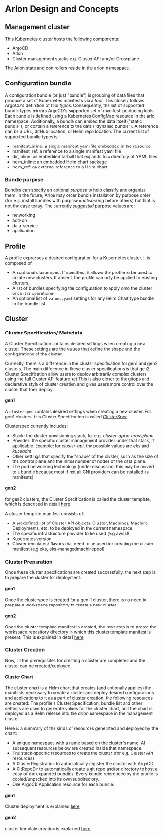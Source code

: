 # Arlon Design and Concepts

## Management cluster

This Kubernetes cluster hosts the following components:

- ArgoCD
- Arlon
- Cluster management stacks e.g. Cluster API and/or Crossplane

The Arlon state and controllers reside in the arlon namespace.

## Configuration bundle

A configuration bundle (or just "bundle") is grouping of data files that
produce a set of Kubernetes manifests via a *tool*. This closely follows ArgoCD's
definition of *tool types*. Consequently, the list of supported bundle
types mirrors ArgoCD's supported set of manifest-producing tools.
Each bundle is defined using a Kubernetes ConfigMap resource in the arlo namespace.
Additionally, a bundle can embed the data itself ("static bundle"), or contain a reference
to the data ("dynamic bundle"). A reference can be a URL, GitHub location, or Helm repo location.
The current list of supported bundle types is:

- manifest_inline: a single manifest yaml file embedded in the resource
- manifest_ref: a reference to a single manifest yaml file
- dir_inline: an embedded tarball that expands to a directory of YAML files
- helm_inline: an embedded Helm chart package
- helm_ref: an external reference to a Helm chart

### Bundle purpose

Bundles can specify an optional *purpose* to help classify and organize them.
In the future, Arlon may order bundle installation by purpose order (for e.g.
install bundles with purpose=*networking* before others) but that is not the
case today. The currently *suggested* purpose values are:

- networking
- add-on
- data-service
- application

## Profile

A profile expresses a desired configuration for a Kubernetes cluster.
It is composed of

- An optional clusterspec. If specified, it allows the profile
  to be used to create new clusters.
  If absent, the profile can only be applied to existing clusters.
- A list of bundles specifying the configuration to apply onto the cluster
  once it is operational
- An optional list of `values.yaml` settings for any Helm Chart type bundle
  in the bundle list

## Cluster

### Cluster Specification/ Metadata

A Cluster Specification contains desired settings when creating a new cluster. These settings are the values that define the shape and the configurations of the cluster.

Currently, there is a difference in the cluster specification for gen1 and gen2 clusters. The main difference in these cluster specifications is that gen2 Cluster Specification allow users to deploy arbitrarily complex clusters using the full Cluster API feature set.This is also closer to the gitops and declarative style of cluster creation and gives users more control over the cluster that they deploy.

#### gen1

A `clusterspec` contains desired settings when creating a new cluster. For gen1 clusters, this Cluster Specification is called [ClusterSpec](https://github.com/arlonproj/arlon/blob/main/docs/concepts.md#cluster-spec).

Clusterspec currently includes:

- Stack: the cluster provisioning stack, for e.g. *cluster-api* or *crossplane*
- Provider: the specific cluster management provider under that stack,
  if applicable. Example:
  for *cluster-api*, the possible values are *eks* and *kubeadm*
- Other settings that specify the "shape" of the cluster, such as the size of
  the control plane and the initial number of nodes of the data plane.
- The pod networking technology (under discussion: this may be moved to a
  bundle because most if not all CNI providers can be installed as manifests)  

#### gen2

for gen2 clusters, the Cluster Specification is called the cluster template, which is described in detail [here](https://github.com/arlonproj/arlon/blob/main/docs/clustertemplate.md).

A cluster template manifest consists of:

- A predefined list of Cluster API objects: Cluster, Machines, Machine Deployments, etc. to be deployed in the current namespace
- The specific infrastructure provider to be used (e.g aws).ß
- Kubernetes version
- Cluster templates/ flavors that need to be used for creating the cluster manifest (e.g eks, eks-managedmachinepool)

### Cluster Preparation

Once these cluster specifications are created successfully, the next step is to prepare the cluster for deployment.

#### gen1

Once the clusterspec is created for a gen-1 cluster, there is no need to prepare a workspace repository to create a new cluster.

#### gen2

Once the cluster template manifest is created, the next step is to preare the workspace repository directory in which this cluster template manifest is present. This is explained in detail [here](https://github.com/arlonproj/arlon/blob/main/docs/clustertemplate.md#preparation)

### Cluster Creation

Now, all the prerequisites for creating a cluster are completed and the cluster can be created/deployed.

#### Cluster Chart

The cluster chart is a Helm chart that creates (and optionally applies) the manifests necessary to create a cluster and deploy desired configurations and applications to it as a part of cluster creation, the following resources are created: The profile's Cluster Specification, bundle list and other settings are used to generate values for the cluster chart, and the chart is deployed as a Helm release into the *arlon* namespace in the management cluster.

Here is a summary of the kinds of resources generated and deployed by the chart:

- A unique namespace with a name based on the cluster's name. All subsequent
  resources below are created inside that namespace.
- The stack-specific resources to create the cluster (for e.g. Cluster API resources)
- A ClusterRegistration to automatically register the cluster with ArgoCD
- A GitRepoDir to automatically create a git repo and/or directory to host a copy
  of the expanded bundles. Every bundle referenced by the profile is
  copied/unpacked into its own subdirectory.
- One ArgoCD Application resource for each bundle.

#### gen1

Cluster deployment is explained [here](https://github.com/arlonproj/arlon/blob/main/docs/tutorial.md#clusters-gen1)

#### gen2

cluster template creation is explained [here](https://github.com/arlonproj/arlon/blob/main/docs/clustertemplate.md#creation)
